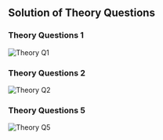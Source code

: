 ## Solution of Theory Questions
### Theory Questions 1
![Theory Q1](https://user-images.githubusercontent.com/80203709/157162908-ce1c50a9-05b9-41bc-bba5-6710d3ce118e.jpg)


### Theory Questions 2
![Theory Q2](https://user-images.githubusercontent.com/80203709/157162909-96c26eea-ced9-4058-af58-0c48691c8716.jpg)


### Theory Questions 5
![Theory Q5](https://user-images.githubusercontent.com/80203709/157162906-7bc9a4e4-738f-49c3-83e2-fdbf365d0d73.jpg)
